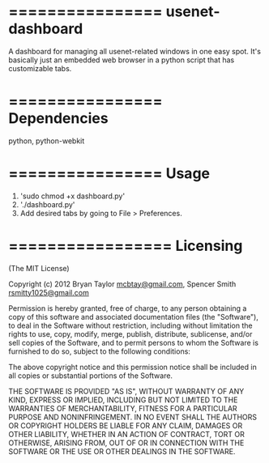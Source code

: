 ================
usenet-dashboard
================

A dashboard for managing all usenet-related windows in one easy spot.  It's basically just an embedded web browser in a python script that has customizable tabs.

================
Dependencies
================
python, python-webkit

================
Usage
================

1. 'sudo chmod +x dashboard.py'
2. './dashboard.py'
3. Add desired tabs by going to File > Preferences.

=================
Licensing
=================

(The MIT License)

Copyright (c) 2012 Bryan Taylor <mcbtay@gmail.com>, Spencer Smith <rsmitty1025@gmail.com>

Permission is hereby granted, free of charge, to any person obtaining a copy of this software and associated documentation files (the "Software"), to deal in the Software without restriction, including without limitation the rights to use, copy, modify, merge, publish, distribute, sublicense, and/or sell copies of the Software, and to permit persons to whom the Software is furnished to do so, subject to the following conditions:

The above copyright notice and this permission notice shall be included in all copies or substantial portions of the Software.

THE SOFTWARE IS PROVIDED "AS IS", WITHOUT WARRANTY OF ANY KIND, EXPRESS OR IMPLIED, INCLUDING BUT NOT LIMITED TO THE WARRANTIES OF MERCHANTABILITY, FITNESS FOR A PARTICULAR PURPOSE AND NONINFRINGEMENT. IN NO EVENT SHALL THE AUTHORS OR COPYRIGHT HOLDERS BE LIABLE FOR ANY CLAIM, DAMAGES OR OTHER LIABILITY, WHETHER IN AN ACTION OF CONTRACT, TORT OR OTHERWISE, ARISING FROM, OUT OF OR IN CONNECTION WITH THE SOFTWARE OR THE USE OR OTHER DEALINGS IN THE SOFTWARE.
